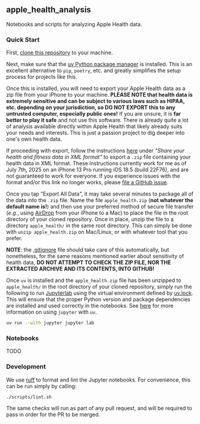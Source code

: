 ## apple_health_analysis

Notebooks and scripts for analyzing Apple Health data.

### Quick Start

First,
[clone this repository](https://docs.github.com/en/repositories/creating-and-managing-repositories/cloning-a-repository)
to your machine.

Next, make sure that the [uv Python package manager](https://docs.astral.sh/uv/getting-started/installation/)
is installed. This is an excellent alternative to `pip`, `poetry`, etc. and greatly simplifies the
setup process for projects like this.

Once this is installed, you will need to export your Apple Health data as a zip file from your
iPhone to your machine. **PLEASE NOTE that health data is extremely sensitive and can be subject to
various laws such as HIPAA, etc. depending on your jurisdiction, so DO NOT EXPORT this to any
untrusted computer, especially public ones!** If you are unsure, it is **far better to play it
safe** and not use this software. There is already quite a lot of analysis available directly
within Apple Health that likely already suits your needs and interests. This is just a passion
project to dig deeper into one's own health data.

If proceeding with export, follow the instructions
[here](https://support.apple.com/guide/iphone/share-your-health-data-iph5ede58c3d/ios) under *"Share
your health and fitness data in XML format"* to export a `.zip` file containing your health data in
XML format. These instructions currently work for me as of July 7th, 2025 on an iPhone 13 Pro
running iOS 18.5 (build 22F76), and are not guaranteed to work for everyone. If you experience
issues with the format and/or this link no longer works, please
[file a GitHub issue](https://github.com/andrew-titus/apple_health_analysis/issues/new).

Once you tap "Export All Data", it may take several minutes to package all of the data into the
`.zip` file. Name the file `apple_health.zip` (**not whatever the default name is!**) and then use
your preferred method of secure file transfer (*e.g.*, using
[AirDrop](https://support.apple.com/guide/security/airdrop-security-sec2261183f4/web) from your
iPhone to a Mac) to place the file in the root directory of your cloned repository. Once in place,
unzip the file to a directory `apple_health/` in the same root directory. This can simply be done
with `unzip apple_health.zip` on Mac/Linux, or with whatever tool that you prefer.

**NOTE**: the [.gitignore](./.gitignore) file should take care of this automatically, but
nonetheless, for the same reasons mentioned earlier about sensitivity of health data, **DO NOT
ATTEMPT TO CHECK THE ZIP FILE, NOR THE EXTRACTED ARCHIVE AND ITS CONTENTS, INTO GITHUB!**

Once `uv` is installed and the `apple_health.zip` file has been unzipped to `apple_health/` in the
root directory of your cloned repository, simply run the following to run
[Jupyterlab](https://jupyter.org) using the virtual environment defined by [uv.lock](./uv.lock).
This will ensure that the proper Python version and package dependencies are installed and used
correctly in the notebooks. See [here](https://docs.astral.sh/uv/guides/integration/jupyter/) for
more information on using `jupyter` with `uv`.

```bash
uv run --with jupyter jupyter lab
```

### Notebooks

TODO

### Development

We use [ruff](https://docs.astral.sh/ruff/configuration/#jupyter-notebook-discovery) to format and
lint the Jupyter notebooks. For convenience, this can be run simply by calling:

```bash
./scripts/lint.sh
```

The same checks will run as part of any pull request, and will be required to pass in order for the
PR to be merged.
